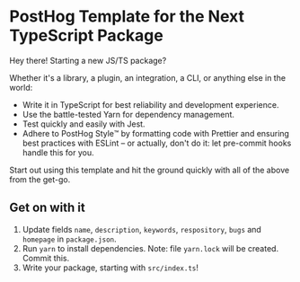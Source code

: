 # PostHog Template for the Next TypeScript Package

Hey there! Starting a new JS/TS package?

Whether it's a library, a plugin, an integration, a CLI, or anything else in the world:

* Write it in TypeScript for best reliability and development experience.
* Use the battle-tested Yarn for dependency management.
* Test quickly and easily with Jest.
* Adhere to PostHog Style™️ by formatting code with Prettier and ensuring best practices with ESLint
    – or actually, don't do it: let pre-commit hooks handle this for you.

Start out using this template and hit the ground quickly with all of the above from the get-go.

## Get on with it

1. Update fields `name`, `description`, `keywords`, `respository`, `bugs` and `homepage` in `package.json`.
2. Run `yarn` to install dependencies. Note: file `yarn.lock` will be created. Commit this.
3. Write your package, starting with `src/index.ts`!

